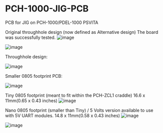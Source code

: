 # PCH-1000-JIG-PCB
PCB for JIG on PCH-1000/PDEL-1000 PSVITA

Original throughhole design (now defined as Alternative design)
The board was successfully tested.
![image](https://github.com/SKGleba/bert/assets/203427/4af3f9d1-184b-491c-a03b-9b774bc89b0d)

![image](https://github.com/SKGleba/bert/assets/203427/a5df648f-25cd-40ae-b8db-2daee34d9fd8)



Throughhole design: 

![image](https://github.com/SKGleba/bert/assets/203427/3a8ba16d-5444-41f4-b31c-76fd3688ba67)



Smaller 0805 footprint PCB: 

![image](https://github.com/SKGleba/bert/assets/203427/f3de088c-182a-4597-b4b0-37745f1eeb7a)



Tiny 0805 footprint (meant to fit within the PCH-ZCL1 craddle)
16.6 x 11mm(0.65 x 0.43 inches)
![image](https://github.com/SKGleba/bert/assets/203427/c8d68e68-de82-462b-94f4-58cd5b845294)


Nano 0805 footprint (smaller than Tiny) / 5 Volts version available to use with 5V UART modules.
14.8 x 11mm(0.58 x 0.43 inches)
![image](https://github.com/SKGleba/bert/assets/203427/372d7ef9-6fba-4f90-b476-88a99b151ee9)

![image](https://github.com/SKGleba/bert/assets/203427/39ff0f12-9ac7-4c39-9e56-e2ca2cc843e9)



